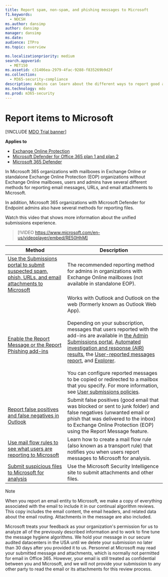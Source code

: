 ```yaml
---
title: Report spam, non-spam, and phishing messages to Microsoft
f1.keywords: 
  - NOCSH
ms.author: dansimp
author: dansimp
manager: dansimp
ms.date: 
audience: ITPro
ms.topic: overview

ms.localizationpriority: medium
search.appverid: 
  - MET150
ms.assetid: c31406ea-2979-4fac-9288-f835269b9d2f
ms.collection: 
  - M365-security-compliance
description: Admins can learn about the different ways to report good and bad messages, URLs, email attachments, and admins to Microsoft for analysis.
ms.technology: mdo
ms.prod: m365-security
---
```


# Report items to Microsoft

[!INCLUDE [MDO Trial banner](../includes/mdo-trial-banner.md)]

**Applies to**
- [Exchange Online Protection](exchange-online-protection-overview.md)
- [Microsoft Defender for Office 365 plan 1 and plan 2](defender-for-office-365.md)
- [Microsoft 365 Defender](../defender/microsoft-365-defender.md)

In Microsoft 365 organizations with mailboxes in Exchange Online or standalone Exchange Online Protection (EOP) organizations without Exchange Online mailboxes, users and admins have several different methods for reporting email messages, URLs, and email attachments to Microsoft. 
 
In addition, Microsoft 365 organizations with Microsoft Defender for Endpoint admins also have several methods for reporting files.

Watch this video that shows more information about the unified submissions experience.
> [!VIDEO https://www.microsoft.com/en-us/videoplayer/embed/RE50HhM]

|Method|Description|
|---|---|
|[Use the Submissions portal to submit suspected spam, phish, URLs, and email attachments to Microsoft](admin-submission.md)|The recommended reporting method for admins in organizations with Exchange Online mailboxes (not available in standalone EOP).|
|[Enable the Report Message or the Report Phishing add-ins](enable-the-report-message-add-in.md)|Works with Outlook and Outlook on the web (formerly known as Outlook Web App). <br/><br/> Depending on your subscription, messages that users reported with the add-ins are available in [the Admin Submissions portal](admin-submission.md), [Automated investigation and response (AIR) results](air-view-investigation-results.md), the [User-reported messages report](view-email-security-reports.md#user-reported-messages-report), and [Explorer](threat-explorer-views.md#email--submissions). <br/><br/> You can configure reported messages to be copied or redirected to a mailbox that you specify. For more information, see [User submissions policies](user-submission.md).
|[Report false positives and false negatives in Outlook](report-false-positives-and-false-negatives.md)|Submit false positives (good email that was blocked or sent to junk folder) and false negatives (unwanted email or phish that was delivered to the inbox) to Exchange Online Protection (EOP) using the Report Message feature.|
|[Use mail flow rules to see what users are reporting to Microsoft](/exchange/security-and-compliance/mail-flow-rules/use-rules-to-see-what-users-are-reporting-to-microsoft)|Learn how to create a mail flow rule (also known as a transport rule) that notifies you when users report messages to Microsoft for analysis.|
|[Submit suspicious files to Microsoft for analysis](submitting-malware-and-non-malware-to-microsoft-for-analysis.md)|Use the Microsoft Security Intelligence site to submit attachments and other files.|

> [!NOTE]
> When you report an email entity to Microsoft, we make a copy of everything associated with the email to include it in our continual algorithm reviews. This copy includes the email content, the email headers, and related data about the email routing. Attachments in the message are also included.
>
> Microsoft treats your feedback as your organization's permission for us to analyze all of the previously described information and to work to fine tune the message hygiene algorithms. We hold your message in our secure audited datacenters in the USA until we delete your submission no later than 30 days after you provided it to us. Personnel at Microsoft may read your submitted message and attachments, which is normally not permitted for email in Office 365. However, your email is still treated as confidential between you and Microsoft, and we will not provide your submission to any other party to read the email or its attachments for this review process.
